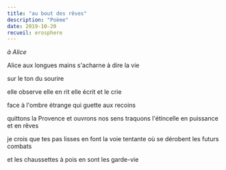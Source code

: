```yaml
---
title: "au bout des rêves"
description: "Poème"
date: 2019-10-20
recueil: erosphere
---
```


*à Alice*

Alice aux longues mains
s'acharne à dire la vie

sur le ton du sourire

elle observe elle en rit
elle écrit et le crie

face à l'ombre étrange qui guette aux recoins

quittons la Provence et ouvrons nos sens
traquons l'étincelle en puissance et en rêves

je crois que tes pas lisses en font la voie tentante
où se dérobent les futurs combats

et les chaussettes à pois en sont les garde-vie


